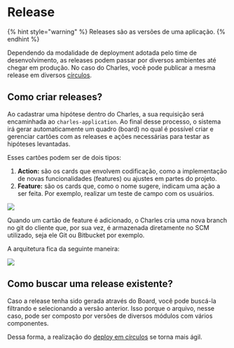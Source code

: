 # Release

{% hint style="warning" %}
Releases são as versões de uma aplicação. 
{% endhint %}

Dependendo da modalidade de deployment adotada pelo time de desenvolvimento, as releases podem passar por diversos ambientes até chegar em produção. No caso do Charles, você pode publicar a mesma release em diversos [círculos](https://app.gitbook.com/@zup-products/s/charles/v/v1.6/circulos/o-que-sao-circulos).

## Como criar releases?

Ao cadastrar uma hipótese dentro do Charles, a sua requisição será encaminhada ao `charles-application`. Ao final desse processo, o sistema irá gerar automaticamente um quadro \(board\) no qual é possível criar e gerenciar cartões com as releases e ações necessárias para testar as hipóteses levantadas.

Esses cartões podem ser de dois tipos:

1. **Action:** são os cards que envolvem codificação, como a implementação de novas funcionalidades \(features\) ou ajustes em partes do projeto. 
2. **Feature:** são os cards que, como o nome sugere, indicam uma ação a ser feita. Por exemplo, realizar um teste de campo com os usuários. 

![](https://lh5.googleusercontent.com/1I3yXY8rsLsu3HgoIOOxH77NrMts42tKz30upnLI3qfRO9Ui6cD1NP-ZgtcSHZfji8kvN97DRfzSGj1fLjPCVg86lQVmVrHb-9gZaf2r4ymLdcIfEI_WrteXRJr9HUU0meFIFSyF)

Quando um cartão de feature é adicionado, o Charles cria uma nova branch no git do cliente que, por sua vez, é armazenada diretamente no SCM utilizado, seja ele Git ou Bitbucket por exemplo.

A arquitetura fica da seguinte maneira:

![](https://lh6.googleusercontent.com/s6GbTz2AW12QOGDsvY6GKquiN5sL43OH99qHiJDixrfTrNv32kzeAaiRZSN57nGm8FS0jGn38O0LDiIYsNzzpdZ4brVze91ok88cLD6aSmZSc_hRdqlCKwg7D4PG8JvKB9djJKVq)

## Como buscar uma release existente?

Caso a release tenha sido gerada através do Board, você pode buscá-la filtrando e selecionando a versão anterior. Isso porque o arquivo, nesse caso, pode ser composto por versões de diversos módulos com vários componentes.

Dessa forma, a realização do [deploy em círculos](https://app.gitbook.com/@zup-products/s/charles/v/v1.6/conceitos/conceito-de-deploy-em-circulos) se torna mais ágil.


